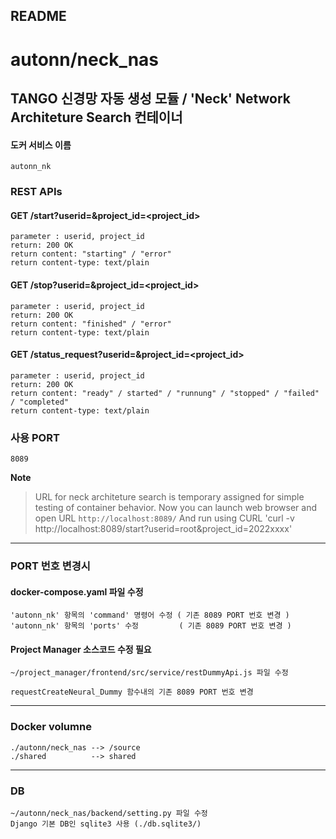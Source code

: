 README
---

# autonn/neck_nas

## TANGO 신경망 자동 생성 모듈 / 'Neck' Network Architeture Search 컨테이너
#### 도커 서비스 이름
    autonn_nk

### REST APIs
#### GET /start?userid=<userid>&project_id=<project_id>
    parameter : userid, project_id
    return: 200 OK
    return content: "starting" / "error"
    return content-type: text/plain

#### GET /stop?userid=<userid>&project_id=<project_id>
    parameter : userid, project_id
    return: 200 OK
    return content: "finished" / "error"
    return content-type: text/plain

#### GET /status_request?userid=<userid>&project_id=<project_id>
    parameter : userid, project_id
    return: 200 OK
    return content: "ready" / started" / "runnung" / "stopped" / "failed" / "completed"
    return content-type: text/plain

### 사용 PORT
    8089

**Note**
> URL for neck architeture search is temporary assigned for simple testing of container behavior.
Now you can launch web browser and open URL `http://localhost:8089/`
And run using CURL 'curl -v http://localhost:8089/start?userid=root\&project_id=2022xxxx'


---
### PORT 번호 변경시
####  docker-compose.yaml 파일 수정
    'autonn_nk' 항목의 'command' 명령어 수정 ( 기존 8089 PORT 번호 변경 )
    'autonn_nk' 항목의 'ports' 수정         ( 기존 8089 PORT 번호 변경 )

#### Project Manager 소스코드 수정 필요
    ~/project_manager/frontend/src/service/restDummyApi.js 파일 수정

    requestCreateNeural_Dummy 함수내의 기존 8089 PORT 번호 변경

---
### Docker volumne
    ./autonn/neck_nas --> /source
    ./shared          --> shared

---
### DB
    ~/autonn/neck_nas/backend/setting.py 파일 수정
    Django 기본 DB인 sqlite3 사용 (./db.sqlite3/)

